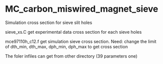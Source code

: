 # MC_carbon_miswired_magnet_sieve
Simulation cross section for sieve slit holes

sieve_xs.C
get experimental data cross section for each sieve holes

mce97110h_c12.f
get simulation sieve cross section.
Need: change the limit of dth_min, dth_max, dph_min, dph_max to get cross section

The foler infiles can get from other directory (39 parameters one)
